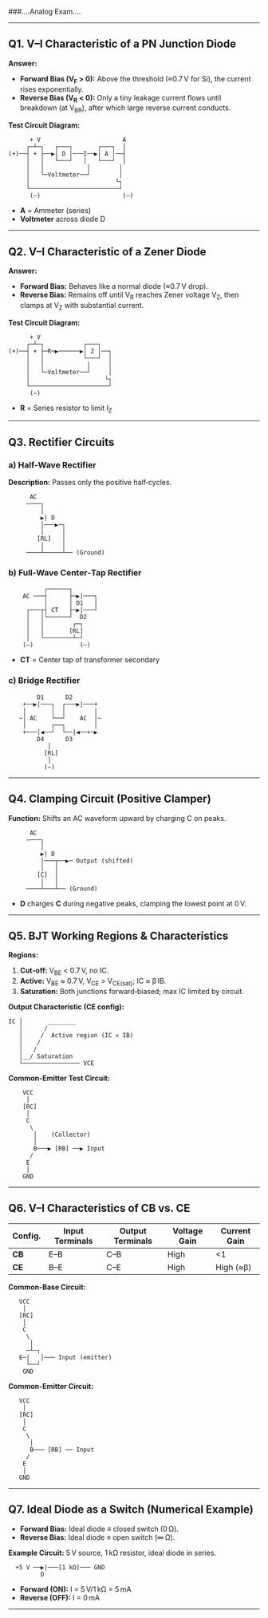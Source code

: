 ###....Analog Exam....

---

## Q1. V–I Characteristic of a PN Junction Diode

**Answer:**

* **Forward Bias (V<sub>F</sub> > 0):** Above the threshold (≈0.7 V for Si), the current rises exponentially.
* **Reverse Bias (V<sub>R</sub> < 0):** Only a tiny leakage current flows until breakdown (at V<sub>BR</sub>), after which large reverse current conducts.

**Test Circuit Diagram:**

```
      + V                       A
     ┌─┴─┐   ┌───┐       ┌───┐  │
(+)──┤ + ├──▶│ D │───I──▶│ A │──┤  
     │   │   └───┘   │   └───┘  │
     │   │            │        │
     │   └─Voltmeter──┘        │
     │                        └┐
     └─────────────────────────┘
      (–)                       (–)
```

* **A** = Ammeter (series)
* **Voltmeter** across diode D

---

## Q2. V–I Characteristic of a Zener Diode

**Answer:**

* **Forward Bias:** Behaves like a normal diode (≈0.7 V drop).
* **Reverse Bias:** Remains off until V<sub>R</sub> reaches Zener voltage V<sub>Z</sub>, then clamps at V<sub>Z</sub> with substantial current.

**Test Circuit Diagram:**

```
      + V
     ┌─┴─┐           ┌───┐
(+)──┤ + ├─R─▶──────▶│ Z │──┐
     │   │           └───┘  │
     │   │            │     │
     │   └─Voltmeter──┘     │
     │                     └┐
     └──────────────────────┘
      (–)
```

* **R** = Series resistor to limit I<sub>Z</sub>

---

## Q3. Rectifier Circuits

### a) Half‑Wave Rectifier

**Description:** Passes only the positive half‑cycles.

```
      AC
     ~───┐    
         │
         ▶| D  
         │───▶─┐  
         │     │  
        [RL]   │  
         │     │  
     ────┴─────┴── (Ground)
```

### b) Full‑Wave Center‑Tap Rectifier

```
          ┌──────┐
    AC ~──┤      ├─▶|───┐ 
          │      │ D1   │
     ┌───┬┤ CT   ├─▶|───┘
     │   │└──────┘  D2  
     │   │        ┌─┐  
     │   │       [RL]  
     │   └────────┴─┘  
    (–)             (–)
```

* **CT** = Center tap of transformer secondary

### c) Bridge Rectifier

```
        D1      D2
    +──▶|───┐  ┌───▶|───+
    │       │  │        │
   ~│ AC    └──┘    AC  │~ 
    │       ┌──┐        │
    +───|◀──┘  └──|◀──+─▶
        D4      D3
           │
          [RL]
           │
          (–)
```

---

## Q4. Clamping Circuit (Positive Clamper)

**Function:** Shifts an AC waveform upward by charging C on peaks.

```
      AC 
     ~───┐
         │
         ▶| D
         │───┬──▶─ Output (shifted)
         │   │
        [C]  │
         │   │
     ────┴───┴── (Ground)
```

* **D** charges **C** during negative peaks, clamping the lowest point at 0 V.

---

## Q5. BJT Working Regions & Characteristics

**Regions:**

1. **Cut‑off:** V<sub>BE</sub> < 0.7 V, no IC.
2. **Active:** V<sub>BE</sub> ≈ 0.7 V, V<sub>CE</sub> > V<sub>CE(sat)</sub>; IC ≈ β IB.
3. **Saturation:** Both junctions forward‑biased; max IC limited by circuit.

**Output Characteristic (CE config):**

```
IC │       ________
   │      /       
   │     /  Active region (IC ∝ IB)
   │    /
   │   /      
   │__/ Saturation  
   └──────────────── VCE
```

**Common‑Emitter Test Circuit:**

```
    VCC
     │
    [RC]
     │
     C
      \
       │    (Collector)
       │
       B───▶ [RB] ──▶ Input
      /
     E
     │
    GND
```

---

## Q6. V–I Characteristics of CB vs. CE

| Config. | Input Terminals | Output Terminals | Voltage Gain | Current Gain |
| ------- | --------------- | ---------------- | ------------ | ------------ |
| **CB**  | E–B             | C–B              | High         | <1           |
| **CE**  | B–E             | C–E              | High         | High (≈β)    |

**Common‑Base Circuit:**

```
   VCC
    │
   [RC]
    │
    C
     \
      │
     ─┴─┐
   E─|   │─── Input (emitter)
     └──┘
    GND
```

**Common‑Emitter Circuit:**

```
   VCC
    │
   [RC]
    │
    C
     \
      │
      B─── [RB] ── Input
     /
    E
    │
   GND
```

---

## Q7. Ideal Diode as a Switch (Numerical Example)

* **Forward Bias:** Ideal diode ≡ closed switch (0 Ω).
* **Reverse Bias:** Ideal diode ≡ open switch (∞ Ω).

**Example Circuit:** 5 V source, 1 kΩ resistor, ideal diode in series.

```
  +5 V ──▶|───[1 kΩ]─── GND
         D   
```

* **Forward (ON):** I = 5 V/1 kΩ = 5 mA
* **Reverse (OFF):** I = 0 mA

---


